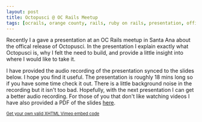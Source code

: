 ```yaml
---
layout: post
title: Octopusci @ OC Rails Meetup
tags: [ocrails, orange county, rails, ruby on rails, presentation, official release]
---
```


Recently I a gave a presentation at an OC Rails meetup in Santa Ana about the offical release
of Octopusci. In the presentation I explain exactly what Octopusci is, why I felt the need to
build, and provide a little insight into where I would like to take it.

I have provided the audio recording of the presentation synced to the slides below. I hope you
find it useful. The presentation is roughly 18 mins long so if you have some time check it out.
There is a little background noise in the recording but it isn't too bad. Hopefully, with the
next presentation I can get a better audio recording. For those of you that don't like watching
videos I have also provided a PDF of the slides [here](/files/official_release_presentation.pdf).

<div class="flex-video widescreen vimeo">
  <object type="application/x-shockwave-flash" style="" data="http://vimeo.com/moogaloop.swf?clip_id=33183127&amp;server=vimeo.com&amp;show_title=0&amp;show_byline=0&amp;show_portrait=0&amp;color=ff9933&amp;fullscreen=1" allowfullscreen="true" allowscriptaccess="always">
  <param name="movie" value="http://vimeo.com/moogaloop.swf?clip_id=33183127&amp;server=vimeo.com&amp;show_title=0&amp;show_byline=0&amp;show_portrait=0&amp;color=ff9933&amp;fullscreen=1" allowfullscreen="true" allowscriptaccess="always" />
  </object>
</div>
<div style="font-size: 0.8em"><a href="http://www.tools4noobs.com/online_tools/vimeo_xhtml/">Get your own valid XHTML Vimeo embed code</a></div>
